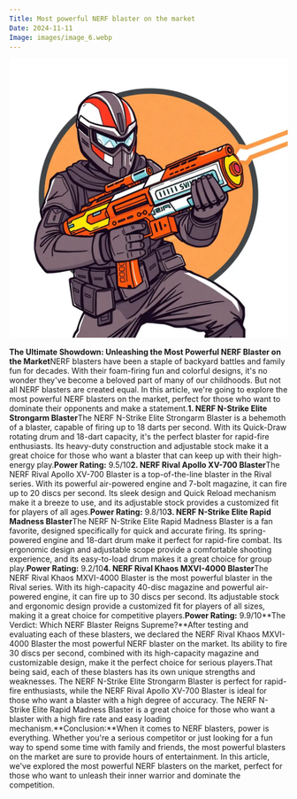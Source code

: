 ```yaml
---
Title: Most powerful NERF blaster on the market
Date: 2024-11-11
Image: images/image_6.webp
---
```

![Most powerful NERF blaster on the market Image](images/image_6.webp)

**The Ultimate Showdown: Unleashing the Most Powerful NERF Blaster on the Market**NERF blasters have been a staple of backyard battles and family fun for decades. With their foam-firing fun and colorful designs, it's no wonder they've become a beloved part of many of our childhoods. But not all NERF blasters are created equal. In this article, we're going to explore the most powerful NERF blasters on the market, perfect for those who want to dominate their opponents and make a statement.**1. NERF N-Strike Elite Strongarm Blaster**The NERF N-Strike Elite Strongarm Blaster is a behemoth of a blaster, capable of firing up to 18 darts per second. With its Quick-Draw rotating drum and 18-dart capacity, it's the perfect blaster for rapid-fire enthusiasts. Its heavy-duty construction and adjustable stock make it a great choice for those who want a blaster that can keep up with their high-energy play.**Power Rating:** 9.5/10**2. NERF Rival Apollo XV-700 Blaster**The NERF Rival Apollo XV-700 Blaster is a top-of-the-line blaster in the Rival series. With its powerful air-powered engine and 7-bolt magazine, it can fire up to 20 discs per second. Its sleek design and Quick Reload mechanism make it a breeze to use, and its adjustable stock provides a customized fit for players of all ages.**Power Rating:** 9.8/10**3. NERF N-Strike Elite Rapid Madness Blaster**The NERF N-Strike Elite Rapid Madness Blaster is a fan favorite, designed specifically for quick and accurate firing. Its spring-powered engine and 18-dart drum make it perfect for rapid-fire combat. Its ergonomic design and adjustable scope provide a comfortable shooting experience, and its easy-to-load drum makes it a great choice for group play.**Power Rating:** 9.2/10**4. NERF Rival Khaos MXVI-4000 Blaster**The NERF Rival Khaos MXVI-4000 Blaster is the most powerful blaster in the Rival series. With its high-capacity 40-disc magazine and powerful air-powered engine, it can fire up to 30 discs per second. Its adjustable stock and ergonomic design provide a customized fit for players of all sizes, making it a great choice for competitive players.**Power Rating:** 9.9/10**The Verdict: Which NERF Blaster Reigns Supreme?**After testing and evaluating each of these blasters, we declared the NERF Rival Khaos MXVI-4000 Blaster the most powerful NERF blaster on the market. Its ability to fire 30 discs per second, combined with its high-capacity magazine and customizable design, make it the perfect choice for serious players.That being said, each of these blasters has its own unique strengths and weaknesses. The NERF N-Strike Elite Strongarm Blaster is perfect for rapid-fire enthusiasts, while the NERF Rival Apollo XV-700 Blaster is ideal for those who want a blaster with a high degree of accuracy. The NERF N-Strike Elite Rapid Madness Blaster is a great choice for those who want a blaster with a high fire rate and easy loading mechanism.**Conclusion:**When it comes to NERF blasters, power is everything. Whether you're a serious competitor or just looking for a fun way to spend some time with family and friends, the most powerful blasters on the market are sure to provide hours of entertainment. In this article, we've explored the most powerful NERF blasters on the market, perfect for those who want to unleash their inner warrior and dominate the competition. 
